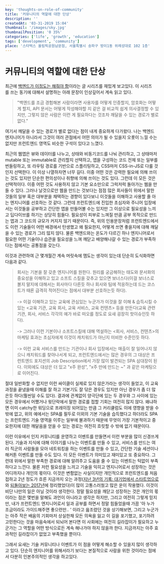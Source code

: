 ```yaml
---
key: 'thoughts-on-role-of-community'
title: '커뮤니티의 역할에 대한 단상'
description: ''
createdAt: '03-31-2019 15:04'
thumbnail: '/images/sky.jpg'
thumbnailPosition: '0 35%'
categories: ['life', 'growth', 'education']
tags: ['development', 'community']
place: '스타벅스 올림픽공원남문점, 서울특별시 송파구 방이1동 위례성대로 102 1층'
---
```

# 커뮤니티의 역할에 대한 단상

최근에 [백엔드가 이정도는 해줘야 함](https://velog.io/@city7310/%EB%B0%B1%EC%97%94%EB%93%9C%EA%B0%80-%EC%9D%B4%EC%A0%95%EB%8F%84%EB%8A%94-%ED%95%B4%EC%A4%98%EC%95%BC-%ED%95%A8-1.-%EC%BB%A8%ED%85%90%EC%B8%A0%EC%9D%98-%EB%8F%99%EA%B8%B0%EC%99%80-%EA%B0%9C%EC%9A%94)이라는 글 시리즈를 재밌게 보고있다. 이 시리즈를 쓰는 동기에 대해서 설명하는 아래 문장이 인상깊어서 계속 읽고 있다.

> "백엔드를 조금 경험해본 사람이라면 사용자를 어떻게 인증할지, 암호화는 어떻게 할지, API 문서는 어떻게 작성해야할 지 같은 걸 비교적 쉽게 의사결정할 수 있지만, 그렇지 않은 사람은 이런 게 필요하다는 것조차 깨달을 수 있는 경로가 별로 없다."

여기서 깨달을 수 있는 경로가 별로 없다는 점이 내게 중요하게 다가왔다. 나는 백엔드 엔지니어가 아니라서 그것이 여러 관점에서 어떤 의미가 될 수 있을지 오롯이 느낄 수는 없지만 프런트엔드 영역도 비슷한 구석이 있다고 느꼈다.

최근의 웹앱은 뷰와 데이터를 나누고, 상태와 비동기코드를 나눠 관리하고, 그 상태마저 mutable 또는 immutable로 관리할지 선택하고, 앱을 구성하는 코드 전체 또는 일부를 번들링하고, 또 라우팅 경로를 기반으로 스플리팅하고, CSS마저 CSS-in-JS로 다룰 것인지 선택한다. 이 이상 나열하자면 너무 길다. 이중 어떤 것은 강력한 필요에 의해 쓰이는 것도 있지만 단순한 편의성이나 취향에 의해 쓰이는 것도 있다. 그런데 이 모든 것은 선택적이다. 이중 어떤 것도 사용하지 않고 기본 요소만으로 그럭저럭 돌아가는 웹을 만들 수 있다. 그러나 날것으로만 웹을 만드는 것보다는 점점 많은 회사들이 위에서 말한 것들의 일부 혹은 대부분을 채택하는 경향이 있다보니 이것들을 이해하고 사용할 줄 아는 엔지니어를 선호하는 것 같다. 그런데 프런트엔드에 진입한 초심자와 주니어 입장에서는 이것들을 공부하고 간단한 앱을 만들어볼 수는 있지만 그 이상으로 필요성을 느끼고 딥다이브를 하기는 상당히 힘들다. 필요성이 피부로 느껴질 만큼 공부 목적으로 만드는 앱과 그 코드의 규모가 커지지 않기 때문이다. 즉, 위의 인용문장처럼 프런트엔드에서도 이런 기술들이 어떤 배경에서 탄생했고 왜 필요한지, 어떻게 쓰면 좋을지에 대해 깨달을 수 있는 경로가 그리 많지 않다. 물론 백엔드와는 온도가 다르긴 하나 엔지니어로서 필요한 어떤 기술이나 습관을 필요성을 느껴 깨닫고 배양해나갈 수 있는 경로가 부족하다는 점에서는 공통점을 갖는다.

이것과 관련하여 근 몇개월간 계속 머릿속에 맴도는 생각이 있는데 단순히 도식화하면 다음과 같다.

> 회사는 기본을 잘 갖춘 엔지니어를 원한다. 원리를 궁금해하는 태도와 문서화의 중요성을 이해하고 있고 소프트 스킬을 갖추고 있으면 보너스다(이걸 보너스로 볼지 말지에 대해서는 회사마다 다른듯 하나 회사와 팀에 적응하는데 드는 코스트가 때론 급격히 적어진다는 점에서 대부분 선호하는듯 하다).</br></br>-> 이걸 이해하고 있는 교육에 관심있는 누군가가 이것을 잘 이해 & 습득시킬 수 있는 <교육 기관, 교육 회사, 교육 서비스, 교육 컨텐츠> 등을 만든다(교육 관련 기관, 회사, 서비스 각각의 예가 바로 떠오를 정도로 요새 굉장히 핫이슈인듯 하다).</br></br>-> 그러나 이런 기본이나 소프트스킬에 대해 역설하는 <회사, 서비스, 컨텐츠>의 마케팅 효과는 초심자에게 이것이 캐치워드가 아닌지 미비한 수준인듯 하다.</br></br>-> 이런 교육 서비스를 만드는 기관이나 회사 입장에서는 매출이 잘 일어나지 않으니 캐치워드를 찾아나서게 되고, 프런트엔드에서는 많은 경우의 그 대상은 프런트엔드 포지션의 Job Description에서 가장 많이 발견되는 SPA 삼대장이 된다. 이외에도 대상은 더 있고 "x주 완성", "x주 만에 만드는 ~" 과 같은 마케팅으로 이어진다.

절대 일반화할 수 없지만 이런 싸이클이 실제로 있지 않은가라는 생각이 들었고, 이 교육 과정을 끝냈을때 이해를 잘 하고 기본기도 잘 닦은 경우도 있지만 아닌 경우가 좀 더 많은듯 하다(훨씬일 수도 있다). 결과에 관계없이 양극단에 있는 두 경우와 그 사이에 있는 모든 경우에서 어쨌거나 윗단락에서 말한 경로를 접할 기회는 여전히 많지 않다. 왜냐하면 이미 catchy한 워딩으로 프레이징 되어있는 만큼 그 커리큘럼도 이에 영향을 받을 수 밖에 없고, 위의 예에서는 SPA를 필두로 이외의 기본 기술을 습득했다고 하더라도 SPA는 프런트엔드 기술 영역을 이루는 일부에 불과하기 때문에 무엇이 가장 기본적이고 중요한지에 대한 깨달음을 얻을 수 있는 경로는 여전히 흐릿할 수 밖에 없기 때문이다.

이런 이유에서 인지 커뮤니티를 운영하고 이벤트를 만들면서 이런 부분을 많이 신경쓰게 된다. 기술과 지식에 대해 이야기를 나누는 이벤트를 만들 수 있고, 서비스를 만드는 여러 직군의 사람들을 모아 네트워킹을 하는 이벤트를 만들 수 있고, 간단한 기술 세션이나 해커톤 이벤트를 만들 수도 있다. 이 모든 이벤트가 의미있고 재미있고 또 중요하다. 그런데 위에서 말한 부족한 경로에 대해 알려주고 도움을 줄 수 있는 이벤트는 턱없이 부족하다고 느낀다. 물론 저런 필요성을 느끼고 기술을 익히고 엔지니어로서 성장하는 것은 어디까지나 개인의 몫이다. 이것은 변함없는 사실이지만 개인적으로 프런트엔드를 처음 접하고 2년 정도가 흐른 지금까지 오는 과정([지난 3년의 기록: 대기업에서 스타트업으로](/posts/move-to-startup)와 [되돌아보는 2017년](/posts/2017-retrospective)에 정리했었다)이 많이 고통스러웠고 많은 운이 작용했다. 이것이 비단 나만의 일은 아닐 것이라 생각한다. 정말 필요성을 깨닫고 성장하는 것은 개인의 몫이라는 점은 몇번을 말해도 과언이 아니라고 생각은 하지만, 그리고 여전히 그렇게 믿지만, 내가 프런트엔드 엔지니어로서 일과 공부를 하면서 정말 힘들었을때 가끔 '아 누가 조금이라도 가이드해주면 좋으련만.. ' 이라고 읊조렸던 것을 상기해보면, 그리고 누군가는 아주 작은 배움의 기회마저 상실한채 모든 의욕을 잃고 이 길을 포기했고, 포기하려 고민한다는 것을 마음속에서 되뇌어 본다면 이 사회에는 여전히 길라잡이가 필요하고 누군가는 그 역할을 어떤 방식으로든 계속 해나가야 하지 않을까 한다. 지금까지는 아주 효과적인 길라잡이가 없었고 부족했을 뿐이다.

그래서 요새는 기술 커뮤니티나 이벤트가 이 점을 어떻게 해소할 수 있을지 많이 생각하고 있다. 단순히 엔지니어를 위해서라기 보다는 본질적으로 사람을 위한 것이라는 점에서 다분히 인본주의적인 생각을 하고있다.
